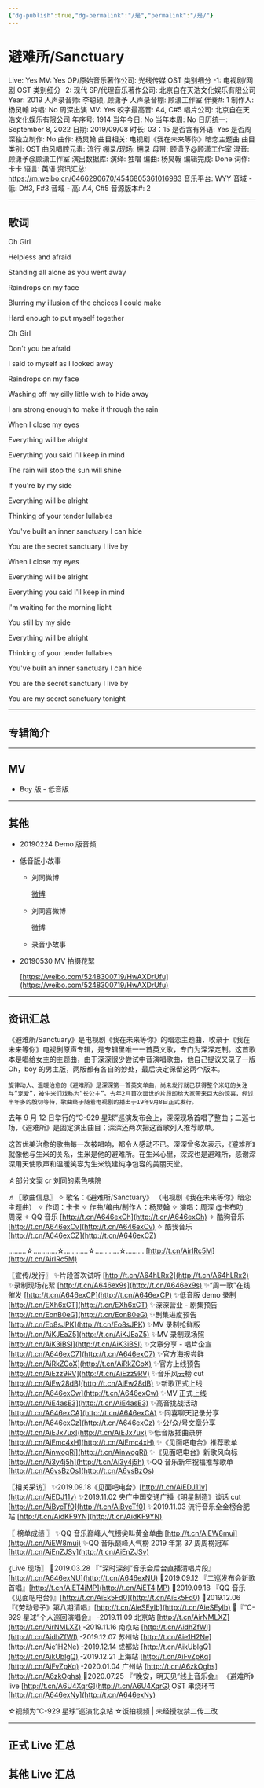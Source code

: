 ```yaml
---
{"dg-publish":true,"dg-permalink":"/是","permalink":"/是/"}
---
```



# 避难所/Sanctuary

Live: Yes
MV: Yes
OP/原始音乐著作公司: 光线传媒
OST 类别细分 -1: 电视剧/网剧
OST 类别细分 -2: 现代
SP/代理音乐著作公司: 北京自在天浩文化娱乐有限公司
Year: 2019
人声录音师: 李聪硕, 顾潇予
人声录音棚: 顾潇工作室
伴奏#: 1
制作人: 杨炅翰
吟唱: No
周深出演 MV: Yes
咬字最高音: A4, C#5
唱片公司: 北京自在天浩文化娱乐有限公司
年序号: 1914
当年今日: No
当年本周: No
日历统一: September 8, 2022
日期: 2019/09/08
时长: 03：15
是否含有外语: Yes
是否周深独立制作: No
曲作: 杨炅翰
曲目相关: 电视剧《我在未来等你》暗恋主题曲
曲目类别: OST
曲风唱腔元素: 流行
棚录/现场: 棚录
母带: 顾潇予@顾潇工作室
混音: 顾潇予@顾潇工作室
演出数据库:
演绎: 独唱
编曲: 杨炅翰
编辑完成: Done
词作: 卡卡
语言: 英语
资讯汇总: https://m.weibo.cn/6466290670/4546805361016983
音乐平台: WYY
音域 - 低: D#3, F#3
音域 - 高: A4, C#5
音源版本#: 2

---

## 歌词

Oh Girl

Helpless and afraid

Standing all alone as you went away

Raindrops on my face

Blurring my illusion of the choices I could make

Hard enough to put myself together

Oh Girl

Don't you be afraid

I said to myself as I looked away

Raindrops on my face

Washing off my silly little wish to hide away

I am strong enough to make it through the rain

When I close my eyes

Everything will be alright

Everything you said I'll keep in mind

The rain will stop the sun will shine

If you're by my side

Everything will be alright

Thinking of your tender lullabies

You've built an inner sanctuary I can hide

You are the secret sanctuary I live by

When I close my eyes

Everything will be alright

Everything you said I'll keep in mind

I'm waiting for the morning light

You still by my side

Everything will be alright

Thinking of your tender lullabies

You've built an inner sanctuary I can hide

You are the secret sanctuary I live by

You are my secret sanctuary tonight

---

## 专辑简介

---

## MV

- Boy 版 - 低音版

---

## 其他

- 20190224 Demo 版音频
- 低音版小故事
    - 刘同微博

        [微博](https://m.weibo.cn/status/4410034827671248)

    - 刘同喜微博

        [微博](https://m.weibo.cn/status/4360213887266067)

    - 录音小故事
- 20190530 MV 拍摄花絮

    [https://weibo.com/5248300719/HwAXDrUfu](https://weibo.com/5248300719/HwAXDrUfu)

---

## 资讯汇总

  《避难所/Sanctuary》是电视剧《我在未来等你》的暗恋主题曲，收录于《我在未来等你》电视剧原声专辑，是专辑里唯一一首英文歌，专门为深深定制。这首歌本是唱给女主的主题曲，由于深深很少尝试中音演唱歌曲，他自己提议又录了一版 Oh，boy 的男主版，两版都有各自的妙处，最后决定保留这两个版本。

    旋律动人、温暖治愈的《避难所》是深深第一首英文单曲，尚未发行就已获得整个米缸的关注与“宠爱”，被生米们戏称为“长公主”。去年2月首次面世的片段即给大家带来巨大的惊喜，经过半年多的殷切等待，歌曲终于随着电视剧的播出于19年9月8日正式发行。

   去年 9 月 12 日举行的“C-929 星球”巡演发布会上，深深现场首唱了整曲；二巡七场，《避难所》是固定演出曲目；深深还两次把这首歌列入推荐歌单。

   这首优美治愈的歌曲每一次被唱响，都令人感动不已。深深曾多次表示，《避难所》就像他与生米的关系，生米是他的避难所。在生米心里，深深也是避难所，感谢深深用天使歌声和温暖笑容为生米筑建纯净包容的美丽天堂。

☆部分文案 cr 刘同的素色咦院

♬〖歌曲信息〗
✧ 歌名：《避难所/Sanctuary》
（电视剧《我在未来等你》暗恋主题曲）
✧ 作词：卡卡
✧ 作曲/编曲/制作人：杨炅翰
✧ 演唱：周深 @卡布叻 _ 周深
✧ QQ 音乐 [http://t.cn/A646exCh](http://t.cn/A646exCh)
✧ 酷狗音乐 [http://t.cn/A646exCv](http://t.cn/A646exCv)
✧ 酷我音乐 [http://t.cn/A646exCZ](http://t.cn/A646exCZ)

………☆…………☆…………☆…………☆………
[http://t.cn/AirIRc5M](http://t.cn/AirIRc5M)

〖宣传/发行〗
✨片段首次试听 [http://t.cn/A64hLRx2](http://t.cn/A64hLRx2)
✨录制现场花絮 [http://t.cn/A646ex9s](http://t.cn/A646ex9s)
✨“周一歌”在线催发 [http://t.cn/A646exCP](http://t.cn/A646exCP)
✨低音版 demo 录制 [http://t.cn/EXh6xCT](http://t.cn/EXh6xCT)
✨深深营业 - 剧集预告 [http://t.cn/EonB0eG](http://t.cn/EonB0eG)
✨剧集进度预告 [http://t.cn/Eo8sJPK](http://t.cn/Eo8sJPK)
✨MV 录制抢鲜版 [http://t.cn/AiKJEaZ5](http://t.cn/AiKJEaZ5)
✨MV 录制现场照 [http://t.cn/AiK3iBSI](http://t.cn/AiK3iBSI)
✨文章分享 - 唱片企宣 [http://t.cn/A646exC7](http://t.cn/A646exC7)
✨官方海报尝鲜 [http://t.cn/AiRkZCoX](http://t.cn/AiRkZCoX)
✨官方上线预告 [http://t.cn/AiEzz9RV](http://t.cn/AiEzz9RV)
✨音乐风云榜 cut [http://t.cn/AiEw28dB](http://t.cn/AiEw28dB)
✨新歌正式上线 [http://t.cn/A646exCw](http://t.cn/A646exCw)
✨MV 正式上线 [http://t.cn/AiE4asE3](http://t.cn/AiE4asE3)
✨高音挑战活动 [http://t.cn/A646exCA](http://t.cn/A646exCA)
✨同喜聊天记录分享 [http://t.cn/A646exCz](http://t.cn/A646exCz)
✨公/众/号文章分享 [http://t.cn/AiEJx7ux](http://t.cn/AiEJx7ux)
✨低音版插曲录屏 [http://t.cn/AiEmc4xH](http://t.cn/AiEmc4xH)
✨《见面吧电台》推荐歌单 [http://t.cn/AinwogRj](http://t.cn/AinwogRj)
✨《见面吧电台》新歌风向标 [http://t.cn/Ai3y4j5h](http://t.cn/Ai3y4j5h)
✨QQ 音乐新年祝福推荐歌单 [http://t.cn/A6vsBzOs](http://t.cn/A6vsBzOs)

〖相关采访〗
✨2019.09.18《见面吧电台》[http://t.cn/AiEDJ11v](http://t.cn/AiEDJ11v)
✨2019.11.02 央广中国交通广播《明星制造》谈话 cut [http://t.cn/AiBycTf0](http://t.cn/AiBycTf0)
✨2019.11.03 流行音乐全金榜合肥站 [http://t.cn/AidKF9YN](http://t.cn/AidKF9YN)

〖 榜单成绩 〗
✨QQ 音乐巅峰人气榜尖叫黄金单曲 [http://t.cn/AiEW8mui](http://t.cn/AiEW8mui)
✨QQ 音乐巅峰人气榜 2019 年第 37 周周榜冠军 [http://t.cn/AiEnZJSv](http://t.cn/AiEnZJSv)

〖Live 现场〗
🎤2019.03.28
『“深时深刻”音乐会后台直播清唱片段』
[http://t.cn/A646exNU](http://t.cn/A646exNU)
🎤2019.09.12
『二巡发布会新歌首唱』[http://t.cn/AiET4jMP](http://t.cn/AiET4jMP)
🎤2019.09.18
『QQ 音乐《见面吧电台》』[http://t.cn/AiEk5Fd0](http://t.cn/AiEk5Fd0)
🎤2019.12.06
『《劳动号子》第八期清唱』[http://t.cn/AieSEyIb](http://t.cn/AieSEyIb)
🎤『“C-929 星球”个人巡回演唱会』
-2019.11.09 北京站 [http://t.cn/AirNMLXZ](http://t.cn/AirNMLXZ)
-2019.11.16 南京站 [http://t.cn/AidhZfWI](http://t.cn/AidhZfWI)
-2019.12.07 苏州站 [http://t.cn/Aie1H2Ne](http://t.cn/Aie1H2Ne)
-2019.12.14 成都站 [http://t.cn/AikUblgQ](http://t.cn/AikUblgQ)
-2019.12.21 上海站 [http://t.cn/AiFvZpKq](http://t.cn/AiFvZpKq)
-2020.01.04 广州站 [http://t.cn/A6zkOghs](http://t.cn/A6zkOghs)
🎤2020.07.25
『“晚安，明天见”线上音乐会』
《避难所》live [http://t.cn/A6U4XqrG](http://t.cn/A6U4XqrG)
OST 串烧环节 [http://t.cn/A646exNy](http://t.cn/A646exNy)

☆视频为“C-929 星球”巡演北京站
☆饭拍视频 | 未经授权禁二传二改

---

## 正式 Live 汇总

## 其他 Live 汇总
